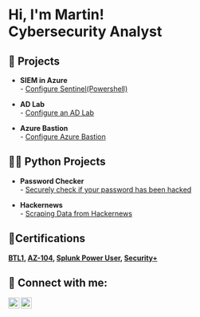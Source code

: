 # Hi, I'm Martin! <br/> Cybersecurity Analyst

## :closed_lock_with_key: Projects

- __SIEM in Azure__<br/>      - [Configure Sentinel(Powershell)](https://github.com/cloudyridercom/azure_siem)
  
- __AD Lab__<br/>  - [Configure an AD Lab](https://github.com/cloudyridercom/ad_homelab)

- __Azure Bastion__<br/>  - [Configure Azure Bastion](https://github.com/cloudyridercom/Azure-Bastion)

##  👨‍💻 Python Projects

- __Password Checker__<br/>  - [Securely check if your password has been hacked](https://github.com/cloudyridercom/passwordchecker)

- __Hackernews__<br/>  - [Scraping Data from Hackernews](https://github.com/cloudyridercom/Hackernews)

## :page_with_curl:Certifications
  __[BTL1](https://www.credly.com/badges/c4afab9e-27c3-4ec5-93d6-6ce6573fda50/public_url), [AZ-104](https://www.credly.com/badges/4182a2a6-fae3-4134-9350-d9ba4e340234/public_url), [Splunk Power User](https://www.credly.com/badges/38dda72f-c282-4237-8a5d-7537ba472b05/public_url), [Security+](https://www.credly.com/badges/e3d71ddb-b555-44d6-b121-2e9bd6bb01d9/public_url)__


## 🤳 Connect with me:

[<img align="left" alt="MartinStarzyk | Twitter" width="22px" src="https://cdn.jsdelivr.net/npm/simple-icons@v3/icons/twitter.svg" />][twitter]
[<img align="left" alt="MartinStarzyk | LinkedIn" width="22px" src="https://cdn.jsdelivr.net/npm/simple-icons@v3/icons/linkedin.svg" />][linkedin]


[twitter]: https://twitter.com/cloudyridercom
[linkedin]: linkedin.com/in/martinstarzyk


<!--
**cloudyridercom/cloudyridercom** is a ✨ _special_ ✨ repository because its `README.md` (this file) appears on your GitHub profile.

Here are some ideas to get you started:

- 🔭 I’m currently working on ...
- 🌱 I’m currently learning ...
- 👯 I’m looking to collaborate on ...
- 🤔 I’m looking for help with ...
- 💬 Ask me about ...
- 📫 How to reach me: ...
- 😄 Pronouns: ...
- ⚡ Fun fact: ...
-->
